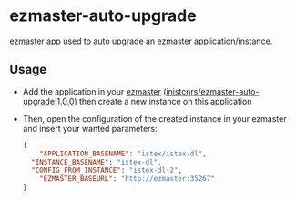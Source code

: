 # ezmaster-auto-upgrade
[ezmaster](https://github.com/Inist-CNRS/ezmaster) app used to auto upgrade an ezmaster application/instance.

## Usage

- Add the application in your [ezmaster](https://github.com/Inist-CNRS/ezmaster) ([inistcnrs/ezmaster-auto-upgrade:1.0.0](https://hub.docker.com/r/inistcnrs/ezmaster-auto-upgrade/tags/)) then create a new instance on this application

- Then, open the configuration of the created instance in your ezmaster and insert your wanted parameters:

  ```json
  {
      "APPLICATION_BASENAME": "istex/istex-dl",
  	"INSTANCE_BASENAME": "istex-dl",
  	"CONFIG_FROM_INSTANCE": "istex-dl-2",
      "EZMASTER_BASEURL": "http://ezmaster:35267"
  }
  ```

  ​

